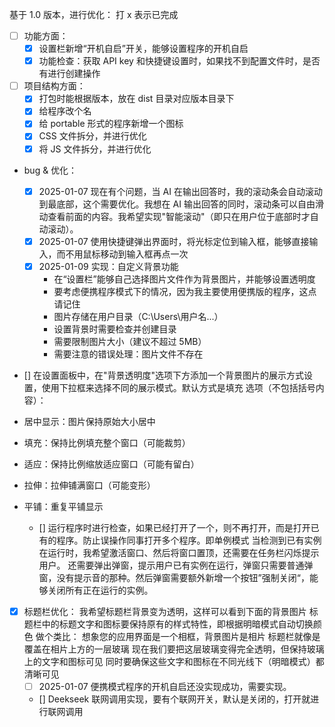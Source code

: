 基于 1.0 版本，进行优化：
打 x 表示已完成

- [ ] 功能方面：
  - [x] 设置栏新增“开机自启”开关，能够设置程序的开机自启
  - [x] 功能检查：获取 API key 和快捷键设置时，如果找不到配置文件时，是否有进行创建操作

- [ ] 项目结构方面：
  - [x] 打包时能根据版本，放在 dist 目录对应版本目录下
  - [x] 给程序改个名
  - [x] 给 portable 形式的程序新增一个图标
  - [x] CSS 文件拆分，并进行优化
  - [x] 将 JS 文件拆分，并进行优化

- bug & 优化：
  - [x] 2025-01-07 现在有个问题，当 AI 在输出回答时，我的滚动条会自动滚动到最底部，这个需要优化。我想在 AI 输出回答的同时，滚动条可以自由滑动查看前面的内容。我希望实现"智能滚动"（即只在用户位于底部时才自动滚动）。
  - [x] 2025-01-07 使用快捷键弹出界面时，将光标定位到输入框，能够直接输入，而不用鼠标移动到输入框再点一次
  - [x] 2025-01-09 实现：自定义背景功能
    - 在“设置栏”能够自己选择图片文件作为背景图片，并能够设置透明度
    - 要考虑便携程序模式下的情况，因为我主要使用便携版的程序，这点请记住
    - 图片存储在用户目录（C:\Users\用户名\...）
    - 设置背景时需要检查并创建目录
    - 需要限制图片大小（建议不超过 5MB）
    - 需要注意的错误处理：图片文件不存在

- [] 在设置面板中，在"背景透明度"选项下方添加一个背景图片的展示方式设置，使用下拉框来选择不同的展示模式。默认方式是填充
选项（不包括括号内容）：
- 居中显示：图片保持原始大小居中
- 填充：保持比例填充整个窗口（可能裁剪）
- 适应：保持比例缩放适应窗口（可能有留白）
- 拉伸：拉伸铺满窗口（可能变形）
- 平铺：重复平铺显示

  - [] 运行程序时进行检查，如果已经打开了一个，则不再打开，而是打开已有的程序。防止误操作同事打开多个程序。即单例模式
  当检测到已有实例在运行时，我希望激活窗口、然后将窗口置顶，还需要在任务栏闪烁提示用户。
还需要弹出弹窗，提示用户已有实例在运行，弹窗只需要普通弹窗，没有提示音的那种。然后弹窗需要额外新增一个按钮”强制关闭“，能够关闭所有正在运行的实例。

- [x] 标题栏优化：
我希望标题栏背景变为透明，这样可以看到下面的背景图片
标题栏中的标题文字和图标要保持原有的样式特性，即根据明暗模式自动切换颜色
做个类比：
想象您的应用界面是一个相框，背景图片是相片
标题栏就像是覆盖在相片上方的一层玻璃
现在我们要把这层玻璃变得完全透明，但保持玻璃上的文字和图标可见
同时要确保这些文字和图标在不同光线下（明暗模式）都清晰可见
  - [ ] 2025-01-07 便携模式程序的开机自启还没实现成功，需要实现。

  - [] Deekseek 联网调用实现，要有个联网开关，默认是关闭的，打开就进行联网调用

